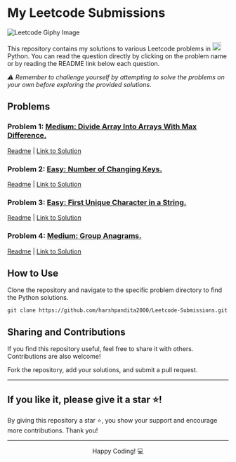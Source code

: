  <h1>My Leetcode Submissions</h1>
 <img src="https://media.giphy.com/media/v1.Y2lkPTc5MGI3NjExZTJ0czgydHAwamtzbWRrcGE1dWNmZjd0ZnRhdGE0amI0d3U3MGJjdiZlcD12MV9pbnRlcm5hbF9naWZfYnlfaWQmY3Q9Zw/26tn33aiTi1jkl6H6/giphy.gif" alt="Leetcode Giphy Image" style="max-width: 100%;">


  <p>This repository contains my solutions to various Leetcode problems in <img src="https://cdn3.iconfinder.com/data/icons/logos-and-brands-adobe/512/267_Python-512.png" alt="Python Icon" height="20" width="20"> Python. You can read the question directly by clicking on the problem name or by reading the README link below each question.</p>
  <p><em> ⚠️ Remember to challenge yourself by attempting to solve the problems on your own before exploring the provided solutions.</em></p>

  <h2>Problems</h2>


  <h3 id="problem-1">Problem 1: <a href="https://leetcode.com/problems/divide-array-into-arrays-with-max-difference/" target="_blank"><strong>Medium: Divide Array Into Arrays With Max Difference.</strong></h3>
   <p><a href="3241-divide-array-into-arrays-with-max-difference/README.md">Readme</a> | <a href="3241-divide-array-into-arrays-with-max-difference/divide-array-into-arrays-with-max-difference.py">Link to Solution</a></p>

   <h3 id="problem-2">Problem 2: <a href="https://leetcode.com/problems/number-of-changing-keys/" target="_blank"><strong>Easy: Number of Changing Keys.</strong></h3>
   <p><a href="3312-number-of-changing-keys/README.md">Readme</a> | <a href="3312-number-of-changing-keys/number-of-changing-keys.py">Link to Solution</a></p>

   <h3 id="problem-3">Problem 3: <a href="https://leetcode.com/problems/first-unique-character-in-a-string/" target="_blank"><strong>Easy: First Unique Character in a String. </strong></h3>
   <p><a href="387-first-unique-character-in-a-string">Readme</a> | <a href="387-first-unique-character-in-a-string/first-unique-character-in-a-string.py">Link to Solution</a></p>

   <h3 id="problem-3">Problem 4: <a href="https://leetcode.com/problems/group-anagrams/" target="_blank"><strong>Medium: Group Anagrams. </strong></h3>
   <p><a href="49-group-anagrams/README.md">Readme</a> | <a href="49-group-anagrams/group-anagrams.py">Link to Solution</a></p>


  <h2>How to Use</h2>

  <p>Clone the repository and navigate to the specific problem directory to find the Python solutions.</p>

  <pre><code>git clone https://github.com/harshpandita2000/Leetcode-Submissions.git</code></pre>

   <h2>Sharing and Contributions</h2>

  <p>If you find this repository useful, feel free to share it with others. Contributions are also welcome!</p>
  <p>Fork the repository, add your solutions, and submit a pull request.</p>
   <hr>
  <h2>If you like it, please give it a star ⭐!</h2>
    <p>By giving this repository a star ⭐, you show your support and encourage more contributions. Thank you!</p>

  <hr>

  <p align="center">Happy Coding! 💻</p>
